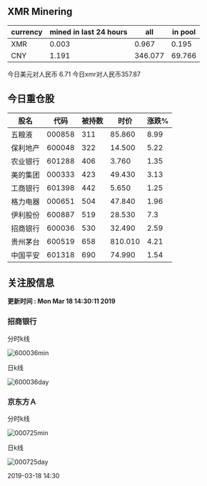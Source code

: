 ## XMR Minering

|currency|mined in last 24 hours|all|in pool|
|---|---|---|---|
|XMR|0.003|0.967|0.195|
|CNY|1.191|346.077|69.766|

今日美元对人民币 6.71	今日xmr对人民币357.87


## 今日重仓股 

|股名|代码|被持数|时价|涨跌%|
|---|---|---|---|---|
|五粮液|000858|311|85.860|8.99|
|保利地产|600048|322|14.500|5.22|
|农业银行|601288|406|3.760|1.35|
|美的集团|000333|423|49.430|3.13|
|工商银行|601398|442|5.650|1.25|
|格力电器|000651|504|47.840|1.96|
|伊利股份|600887|519|28.530|7.3|
|招商银行|600036|530|32.490|2.59|
|贵州茅台|600519|658|810.010|4.21|
|中国平安|601318|690|74.990|1.54|

## 关注股信息
**更新时间 : Mon Mar 18 14:30:11 2019**
### 招商银行 
分时k线

![600036min](http://image.sinajs.cn/newchart/min/n/sh600036.gif)

日k线

![600036day](http://image.sinajs.cn/newchart/daily/n/sh600036.gif)

### 京东方Ａ 
分时k线

![000725min](http://image.sinajs.cn/newchart/min/n/sz000725.gif)

日k线

![000725day](http://image.sinajs.cn/newchart/daily/n/sz000725.gif)

2019-03-18 14:30